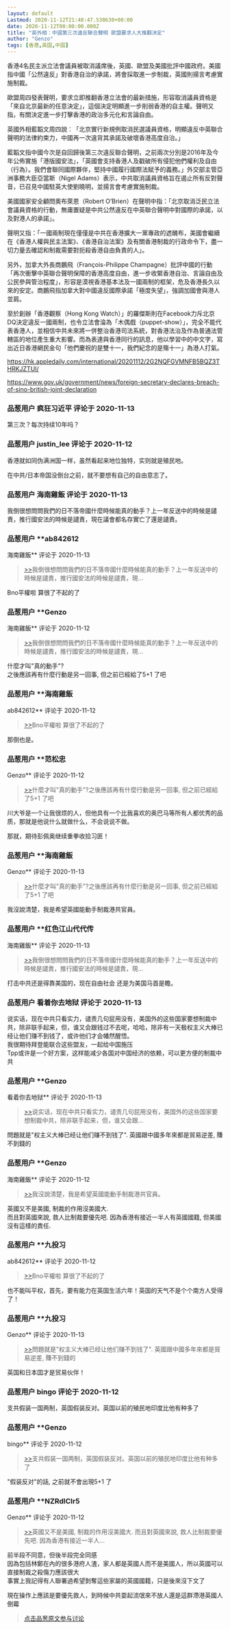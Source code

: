 ```yaml
---
layout: default
Lastmod: 2020-11-12T21:48:47.538630+00:00
date: 2020-11-12T00:00:00.000Z
title: "英外相︰中國第三次違反聯合聲明 歐盟要求人大推翻決定"
author: "Genzo"
tags: [香港,英国,中国]
---
```


香港4名民主派立法會議員被取消議席後，英國、歐盟及美國批評中國政府。美國指中國「公然違反」對香港自治的承諾，將會採取進一步制裁，英國則揚言考慮實施制裁。  
  
歐盟周四發表聲明，要求立即推翻香港立法會的最新措施，形容取消議員資格是「來自北京最新的任意決定」，這個決定明顯進一步削弱香港的自主權。聲明又指，有關決定進一步打擊香港的政治多元化和言論自由。  
  
  
英國外相藍韜文周四說︰「北京實行新規例取消民選議員資格，明顯違反中英聯合聲明的法律約束力，中國再一次違背其承諾及破壞香港高度自治。」  
  
  
藍韜文指中國今次是自回歸後第三次違反聯合聲明，之前兩次分別是2016年及今年公佈實施「港版國安法」，「英國會支持香港人及戳破所有侵犯他們權利及自由（行為）。我們會聯同國際夥伴，堅持中國履行國際法賦予的義務。」外交部主管亞洲事務大臣亞當斯（Nigel Adams）表示，中共取消議員資格旨在遏止所有反對聲音，已召見中國駐英大使劉曉明，並揚言會考慮實施制裁。  
  
美國國家安全顧問奧布萊恩（Robert O’Brien）在聲明中指：「北京取消泛民立法會議員資格的行動，無庸置疑是中共公然違反在中英聯合聲明中對國際的承諾，以及對港人的承諾」。  
  
  
聲明又指：「一國兩制現在僅僅是中共在香港擴大一黨專政的遮醜布，美國會繼續在《香港人權與民主法案》、《香港自治法案》及有關香港制裁的行政命令下，盡一切力量去確認和制裁需要對扼殺香港自由負責的人」。  
  
另外，加拿大外長商鵬飛（François-Philippe Champagne）批評中國的行動「再次衝擊中英聯合聲明保障的香港高度自由，進一步收緊香港自治、言論自由及公民參與管治程度」，形容是漠視香港基本法及一國兩制的框架，危及香港長久以來的安定。商鵬飛指加拿大對中國違反國際承諾「極度失望」，強調加國會與港人並肩。  
  
至於創辦「香港觀察（Hong Kong Watch）」的羅傑斯則在Facebook力斥北京DQ決定違反一國兩制，也令立法會淪為「木偶戲（puppet-show）」，完全不能代表香港人，並相信中共未來將一併整治香港司法系統，對香港法治及作為普通法管轄區的地位產生重大影響。而為表達與香港同行的訊息，他以學習中的中文字，寫出近日香港網民金句「他們慶祝的是雙十一，我們紀念的是殤十一」為港人打氣。  
  
https://hk.appledaily.com/international/20201112/2G2NQFGVMNFB5BQZ3THRKJZTUI/  
  
https://www.gov.uk/government/news/foreign-secretary-declares-breach-of-sino-british-joint-declaration

            
### 品葱用户 **疯狂习近平** 评论于 2020-11-13
        
第三次？每次持续10年吗？
        


            
### 品葱用户 **justin_lee** 评论于 2020-11-12
        
香港就如同伪满洲国一样，虽然看起来地位独特，实则就是殖民地。  
  
在中共/日本帝国没倒台之前，就不要想有自己的自由意志了。
        


            
### 品葱用户 **海南雞飯** 评论于 2020-11-13
        
我倒很想問問我們的日不落帝國什麼時候能真的動手？上一年反送中的時候是譴責，推行國安法的時候是譴責，現在議會都名存實亡了還是譴責。
        


            
### 品葱用户 **ab842612 
海南雞飯** 评论于 2020-11-13
        
> [\>>]( "/article/item_id-543122#")我倒很想問問我們的日不落帝國什麼時候能真的動手？上一年反送中的時候是譴責，推行國安法的時候是譴責，現...

  
  
Bno平權啦 算很了不起的了
        


            
### 品葱用户 **Genzo 
海南雞飯** 评论于 2020-11-12
        
> [\>>]( "/article/item_id-543122#")我倒很想問問我們的日不落帝國什麼時候能真的動手？上一年反送中的時候是譴責，推行國安法的時候是譴責，現...

  
  
什麼才叫"真的動手"?  
之後應該再有什麼行動是另一回事, 但之前已經給了5+1 了吧
        


            
### 品葱用户 **海南雞飯 
ab842612** 评论于 2020-11-12
        
> [\>>]( "/article/item_id-543125#")Bno平權啦 算很了不起的了

  
  
那倒也是。
        


            
### 品葱用户 **范松忠 
Genzo** 评论于 2020-11-12
        
> [\>>]( "/article/item_id-543126#")什麼才叫"真的動手"?之後應該再有什麼行動是另一回事, 但之前已經給了5+1 了吧

  
  
川大爷是一个让我很烦的人，但他具有一个比我喜欢的奥巴马等所有人都优秀的品质，那就是他说什么就做什么，不会说说不做。  
  
那就，期待彭佩奥继续重拳收拾习匪！
        


            
### 品葱用户 **海南雞飯 
Genzo** 评论于 2020-11-13
        
> [\>>]( "/article/item_id-543126#")什麼才叫"真的動手"?之後應該再有什麼行動是另一回事, 但之前已經給了5+1 了吧

  
  
我沒說清楚，我是希望英國能動手制裁港共官員。
        


            
### 品葱用户 **红色江山代代传 
海南雞飯** 评论于 2020-11-13
        
> [\>>]( "/article/item_id-543122#")我倒很想問問我們的日不落帝國什麼時候能真的動手？上一年反送中的時候是譴責，推行國安法的時候是譴責，現...

  
  
打击中共还是得靠美国的，现在自由社会 还是为美国马首是瞻。
        


            
### 品葱用户 **看着你去地狱** 评论于 2020-11-13
        
说实话，现在中共只看实力，谴责几句屁用没有，美国外的这些国家要想制裁中共，除非联手起来，但，谁又会跟钱过不去呢，哈哈，除非有一天极权主义大棒已经让他们赚不到钱了，或许他们才会幡然醒悟。  
我很期待拜登能联合这些盟友，一起给中国施压  
Tpp或许是一个好方案，这样能减少各国对中国经济的依赖，可以更方便的制裁中共
        


            
### 品葱用户 **Genzo 
看着你去地狱** 评论于 2020-11-13
        
> [\>>]( "/article/item_id-543139#")说实话，现在中共只看实力，谴责几句屁用没有，美国外的这些国家要想制裁中共，除非联手起来，但，谁又会跟...

  
  
問題就是"权主义大棒已经让他们赚不到钱了". 英國跟中國多年來都是貿易逆差, 賺不到錢的
        


            
### 品葱用户 **Genzo 
海南雞飯** 评论于 2020-11-12
        
> [\>>]( "/article/item_id-543134#")我沒說清楚，我是希望英國能動手制裁港共官員。

  
  
英國又不是美國, 制裁的作用沒美國大.  
而且對英國來說, 救人比制裁要優先吧. 因為香港有接近一半人有英國國籍, 但美國沒有這樣的責任.
        


            
### 品葱用户 **九投习 
ab842612** 评论于 2020-11-12
        
> [\>>]( "/article/item_id-543125#")Bno平權啦 算很了不起的了

  
  
也不能叫平权，首先，要有能力在英国生活六年！英国的天气不是个个南方人受得了！
        


            
### 品葱用户 **九投习 
Genzo** 评论于 2020-11-13
        
> [\>>]( "/article/item_id-543147#")問題就是"权主义大棒已经让他们赚不到钱了". 英國跟中國多年來都是貿易逆差, 賺不到錢的

  
  
英国和日本囯才是贸易伙伴！
        


            
### 品葱用户 **bingo** 评论于 2020-11-12
        
支共假装一国两制，英国假装反对。英国以前的殖民地印度比他有种多了
        


            
### 品葱用户 **Genzo 
bingo** 评论于 2020-11-12
        
> [\>>]( "/article/item_id-543210#")支共假装一国两制，英国假装反对。英国以前的殖民地印度比他有种多了

  
  
"假装反对"的話, 之前就不會出現5+1 了
        


            
### 品葱用户 **NZRdlClr5 
Genzo** 评论于 2020-11-12
        
> [\>>]( "/article/item_id-543151#")英國又不是美國, 制裁的作用沒美國大. 而且對英國來說, 救人比制裁要優先吧. 因為香港有接近一半人...

  
前半段不同意，但後半段完全同感  
因為包括林鄭在內的很多港府人渣，家人都是英國人而不是美國人，所以英國可以直接制裁之殺傷力應該很大  
事實上我記得有人聯署過希望剝奪這些家屬的英國國籍，只是後來沒下文了  
  
現在操作上應該是要優先救人，到時候中共耍起流氓來不放人還是這群滯港英國人倒霉
        






> [点击品葱原文参与讨论](https://pincong.rocks/article/26263)

